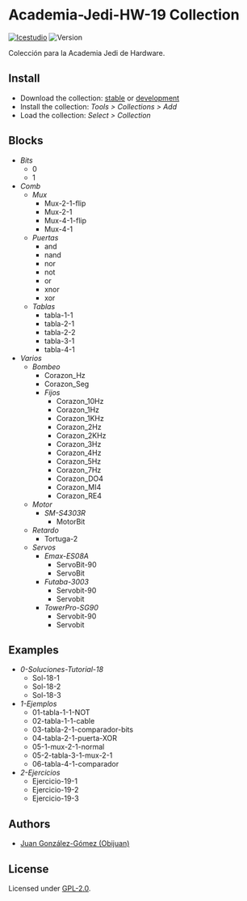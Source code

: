 # Academia-Jedi-HW-19 Collection

[![Icestudio](https://img.shields.io/badge/collection-icestudio-blue.svg)](https://github.com/FPGAwars/icestudio)
![Version](https://img.shields.io/badge/version-v0.1.0-orange.svg)

Colección para la Academia Jedi de Hardware.

## Install

* Download the collection: [stable](https://github.com/Obijuan/Academia-Jedi-Hw/archive/v0.1.0.zip) or [development](https://github.com/Obijuan/Academia-Jedi-Hw/archive/master.zip)
* Install the collection: *Tools > Collections > Add*
* Load the collection: *Select > Collection*

## Blocks
* *Bits*
  * 0
  * 1
* *Comb*
  * *Mux*
    * Mux-2-1-flip
    * Mux-2-1
    * Mux-4-1-flip
    * Mux-4-1
  * *Puertas*
    * and
    * nand
    * nor
    * not
    * or
    * xnor
    * xor
  * *Tablas*
    * tabla-1-1
    * tabla-2-1
    * tabla-2-2
    * tabla-3-1
    * tabla-4-1
* *Varios*
  * *Bombeo*
    * Corazon_Hz
    * Corazon_Seg
    * *Fijos*
      * Corazon_10Hz
      * Corazon_1Hz
      * Corazon_1KHz
      * Corazon_2Hz
      * Corazon_2KHz
      * Corazon_3Hz
      * Corazon_4Hz
      * Corazon_5Hz
      * Corazon_7Hz
      * Corazon_DO4
      * Corazon_MI4
      * Corazon_RE4
  * *Motor*
    * *SM-S4303R*
      * MotorBit
  * *Retardo*
    * Tortuga-2
  * *Servos*
    * *Emax-ES08A*
      * ServoBit-90
      * ServoBit
    * *Futaba-3003*
      * Servobit-90
      * Servobit
    * *TowerPro-SG90*
      * Servobit-90
      * Servobit

## Examples
* *0-Soluciones-Tutorial-18*
  * Sol-18-1
  * Sol-18-2
  * Sol-18-3
* *1-Ejemplos*
  * 01-tabla-1-1-NOT
  * 02-tabla-1-1-cable
  * 03-tabla-2-1-comparador-bits
  * 04-tabla-2-1-puerta-XOR
  * 05-1-mux-2-1-normal
  * 05-2-tabla-3-1-mux-2-1
  * 06-tabla-4-1-comparador
* *2-Ejercicios*
  * Ejercicio-19-1
  * Ejercicio-19-2
  * Ejercicio-19-3


## Authors
* [Juan González-Gómez (Obijuan)](https://github.com/Obijuan)


## License

Licensed under [GPL-2.0](https://opensource.org/licenses/GPL-2.0).
